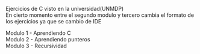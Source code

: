 Ejercicios de C visto en la universidad(UNMDP)                                                                                                                                         
En cierto momento entre el segundo modulo y tercero cambia el formato de los ejercicios ya que se cambio de IDE                        

Modulo 1 - Aprendiendo C                                                                                                               
Modulo 2 - Aprendiendo punteros                                                                                                        
Modulo 3 - Recursividad 

